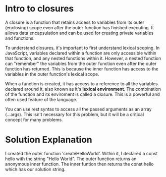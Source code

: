 # Intro to closures
A closure is a function that retains access to variables from its outer (enclosing) scope even after the outer function has finished executing. It allows data encapsulation and can be used for creating private variables and functions.

To understand closures, it's important to first understand lexical scoping. In JavaScript, variables declared within a function are only accessible within that function, and any nested functions within it. However, a nested function can "remember" the variables from the outer function even after the outer function has returned. This is because the inner function has access to the variables in the outer function's lexical scope.

When a function is created, it has access to a reference to all the variables declared around it, also known as it's **lexical environment**. The combination of the function and its enviroment is called a closure. This is a powerful and often used feature of the language.

You can use rest syntax to access all the passed arguments as an array (...args). This isn't necessary for this problem, but it will be a critical concept for many problems.

# Solution Explanation
I created the outer function 'createHelloWorld'. Within it, I declared a const hello with the string "Hello World". The outer function returns an anonymous inner function. The inner funtion then returns the const hello which has our solution string.